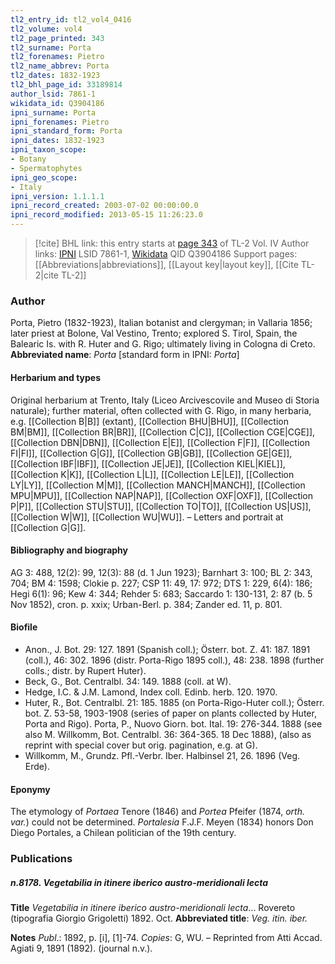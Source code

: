 ```yaml
---
tl2_entry_id: tl2_vol4_0416
tl2_volume: vol4
tl2_page_printed: 343
tl2_surname: Porta
tl2_forenames: Pietro
tl2_name_abbrev: Porta
tl2_dates: 1832-1923
tl2_bhl_page_id: 33189814
author_lsid: 7861-1
wikidata_id: Q3904186
ipni_surname: Porta
ipni_forenames: Pietro
ipni_standard_form: Porta
ipni_dates: 1832-1923
ipni_taxon_scope: 
- Botany
- Spermatophytes
ipni_geo_scope: 
- Italy
ipni_version: 1.1.1.1
ipni_record_created: 2003-07-02 00:00:00.0
ipni_record_modified: 2013-05-15 11:26:23.0
---
```


> [!cite] BHL link: this entry starts at [page 343](https://www.biodiversitylibrary.org/page/33189814) of TL-2 Vol. IV
> Author links: [IPNI](https://www.ipni.org/a/7861-1) LSID 7861-1, [Wikidata](https://www.wikidata.org/wiki/Q3904186) QID Q3904186
> Support pages: [[Abbreviations|abbreviations]], [[Layout key|layout key]], [[Cite TL-2|cite TL-2]]

### Author

Porta, Pietro (1832-1923), Italian botanist and clergyman; in Vallaria 1856; later priest at Bolone, Val Vestino, Trento; explored S. Tirol, Spain, the Balearic Is. with R. Huter and G. Rigo; ultimately living in Cologna di Creto. 
**Abbreviated name**: *Porta* \[standard form in IPNI: *Porta*\]

#### Herbarium and types

Original herbarium at Trento, Italy (Liceo Arcivescovile and Museo di Storia naturale); further material, often collected with G. Rigo, in many herbaria, e.g. [[Collection B|B]] (extant), [[Collection BHU|BHU]], [[Collection BM|BM]], [[Collection BR|BR]], [[Collection C|C]], [[Collection CGE|CGE]], [[Collection DBN|DBN]], [[Collection E|E]], [[Collection F|F]], [[Collection FI|FI]], [[Collection G|G]], [[Collection GB|GB]], [[Collection GE|GE]], [[Collection IBF|IBF]], [[Collection JE|JE]], [[Collection KIEL|KIEL]], [[Collection K|K]], [[Collection L|L]], [[Collection LE|LE]], [[Collection LY|LY]], [[Collection M|M]], [[Collection MANCH|MANCH]], [[Collection MPU|MPU]], [[Collection NAP|NAP]], [[Collection OXF|OXF]], [[Collection P|P]], [[Collection STU|STU]], [[Collection TO|TO]], [[Collection US|US]], [[Collection W|W]], [[Collection WU|WU]]. –
Letters and portrait at [[Collection G|G]].

#### Bibliography and biography

AG 3: 488, 12(2): 99, 12(3): 88 (d. 1 Jun 1923); Barnhart 3: 100; BL 2: 343, 704; BM 4: 1598; Clokie p. 227; CSP 11: 49, 17: 972; DTS 1: 229, 6(4): 186; Hegi 6(1): 96; Kew 4: 344; Rehder 5: 683; Saccardo 1: 130-131, 2: 87 (b. 5 Nov 1852), cron. p. xxix; Urban-Berl. p. 384; Zander ed. 11, p. 801.

#### Biofile

- Anon., J. Bot. 29: 127. 1891 (Spanish coll.); Österr. bot. Z. 41: 187. 1891 (coll.), 46: 302. 1896 (distr. Porta-Rigo 1895 coll.), 48: 238. 1898 (further colls.; distr. by Rupert Huter).
- Beck, G., Bot. Centralbl. 34: 149. 1888 (coll. at W).
- Hedge, I.C. & J.M. Lamond, Index coll. Edinb. herb. 120. 1970.
- Huter, R., Bot. Centralbl. 21: 185. 1885 (on Porta-Rigo-Huter coll.); Österr. bot. Z. 53-58, 1903-1908 (series of paper on plants collected by Huter, Porta and Rigo). Porta, P., Nuovo Giorn. bot. Ital. 19: 276-344. 1888 (see also M. Willkomm, Bot. Centralbl. 36: 364-365. 18 Dec 1888), (also as reprint with special cover but orig. pagination, e.g. at G).
- Willkomm, M., Grundz. Pfl.-Verbr. Iber. Halbinsel 21, 26. 1896 (Veg. Erde).

#### Eponymy

The etymology of *Portaea* Tenore (1846) and *Portea* Pfeifer (1874, *orth. var.*) could not be determined. *Portalesia* F.J.F. Meyen (1834) honors Don Diego Portales, a Chilean politician of the 19th century.

### Publications

##### n.8178. Vegetabilia in itinere iberico austro-meridionali lecta

**Title**
*Vegetabilia in itinere iberico austro-meridionali lecta*... Rovereto (tipografia Giorgio Grigoletti) 1892. Oct.
**Abbreviated title**: *Veg. itin. iber.*

**Notes**
*Publ*.: 1892, p. \[i\], \[1\]-74. *Copies*: G, WU. – Reprinted from Atti Accad. Agiati 9, 1891 (1892). (journal n.v.).

